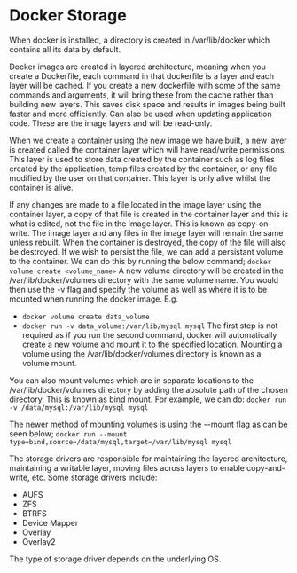 # Docker Storage
When docker is installed, a directory is created in /var/lib/docker which contains all its data by default.

Docker images are created in layered architecture, meaning when you create a Dockerfile, each command in that dockerfile is a layer and each layer will be cached. If you create a new dockerfile with some of the same commands and arguments, it will bring these from the cache rather than building new layers. This saves disk space and results in images being built faster and more efficiently. Can also be used when updating application code. These are the image layers and will be read-only.

When we create a container using the new image we have built, a new layer is created called the container layer which will have read/write permissions. This layer is used to store data created by the container such as log files created by the application, temp files created by the container, or any file modified by the user on that container. This layer is only alive whilst the container is alive.

If any changes are made to a file located in the image layer using the container layer, a copy of that file is created in the container layer and this is what is edited, not the file in the image layer. This is known as copy-on-write. The image layer and any files in the image layer will remain the same unless rebuilt. When the container is destroyed, the copy of the file will also be destroyed. If we wish to persist the file, we can add a persistant volume to the container. We can do this by running the below command;
`docker volume create <volume_name>`
A new volume directory will be created in the /var/lib/docker/volumes directory with the same volume name. You would then use the -v flag and specify the volume as well as where it is to be mounted when running the docker image. E.g.
- `docker volume create data_volume`
- `docker run -v data_volume:/var/lib/mysql mysql`
The first step is not required as if you run the second command, docker will automatically create a new volume and mount it to the specified location. Mounting a volume using the /var/lib/docker/volumes directory is known as a volume mount.

You can also mount volumes which are in separate locations to the /var/lib/docker/volumes directory by adding the absolute path of the chosen directory. This is known as bind mount. For example, we can do:
`docker run -v /data/mysql:/var/lib/mysql mysql`

The newer method of mounting volumes is using the --mount flag as can be seen below;
`docker run --mount type=bind,source=/data/mysql,target=/var/lib/mysql mysql`

The storage drivers are responsible for maintaining the layered architecture, maintaining a writable layer, moving files across layers to enable copy-and-write, etc. Some storage drivers include:
- AUFS
- ZFS
- BTRFS
- Device Mapper
- Overlay
- Overlay2

The type of storage driver depends on the underlying OS.